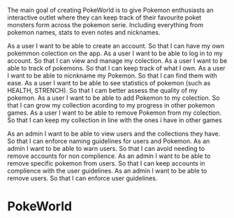 The main goal of creating PokeWorld is to give Pokemon enthusiasts an interactive outlet where they can keep track of their favourite poket monsters form across the pokemon serie. Including everything from pokemon names, stats to even notes and nicknames.


As a user I want to be able to create an account. So that I can have my own pokemmon colection on the app.
As a user I want to be able to log in to my account. So that I can view and manage my colection.
As a user I want to be able to track of pokemons. So that I can keep track of what I own.
As a user I want to be able to nicnkname my Pokemon. So that I can find them with ease.
As a user I want to be able to see statistics of pokemon (such as HEALTH, STRENCH). So that I cam better assess the quality of my pokemon.
As a user I want to be able to add Pokemon to my colection. So that I can grow my collection acording to my progress in other pokemon games.
As a user I want to be able to remove Pokemon from my colection. So that I can keep my collection in line with the ones i have in other games

As an admin I want to be able to view users and the collections they have. So that I can enforce naming guidelines for users and Pokemon.
As an admin I want to be able to warn users. So that I can avoid needing to remove accounts for non complience.
As an admin I want to be able to remove specific pokemon from users. So that I can keep accounts in complience with the user guidelines.
As an admin I want to be able to remove users. So that I can enforce user guidelines.





# PokeWorld
